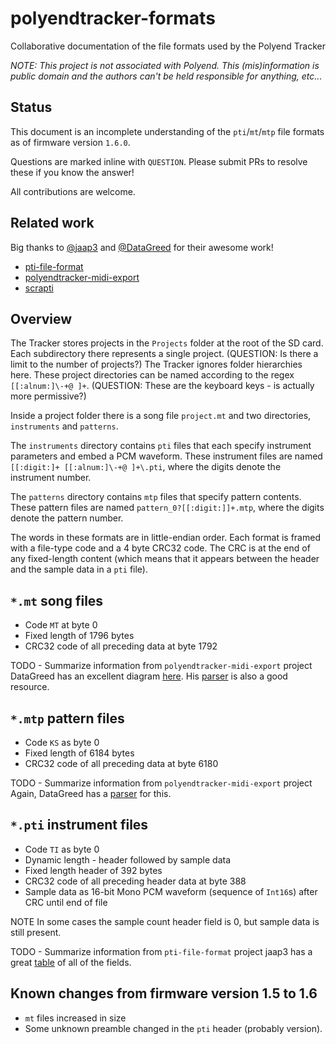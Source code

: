 # polyendtracker-formats

Collaborative documentation of the file formats used by the Polyend Tracker

*NOTE: This project is not associated with Polyend. This (mis)information is public domain and the authors can't be held responsible for anything, etc...*

## Status

This document is an incomplete understanding of the `pti`/`mt`/`mtp` file formats as of firmware version `1.6.0`.

Questions are marked inline with `QUESTION`. Please submit PRs to resolve these if you know the answer!

All contributions are welcome.

## Related work

Big thanks to [@jaap3](https://github.com/jaap3) and [@DataGreed](https://github.com/DataGreed) for their awesome work!

* [pti-file-format](https://github.com/jaap3/pti-file-format)
* [polyendtracker-midi-export](https://github.com/DataGreed/polyendtracker-midi-export)
* [scrapti](https://github.com/ejconlon/scrapti)

## Overview

The Tracker stores projects in the `Projects` folder at the root of the SD card. Each subdirectory there represents a single project. (QUESTION: Is there a limit to the number of projects?) The Tracker ignores folder hierarchies here. These project directories can be named according to the regex `[[:alnum:]\-+@ ]+`. (QUESTION: These are the keyboard keys - is actually more permissive?)

Inside a project folder there is a song file `project.mt` and two directories, `instruments` and `patterns`.

The `instruments` directory contains `pti` files that each specify instrument parameters and embed a PCM waveform. These instrument files are named `[[:digit:]+ [[:alnum:]\-+@ ]+\.pti`, where the digits denote the instrument number.

The `patterns` directory contains `mtp` files that specify pattern contents. These pattern files are named `pattern_0?[[:digit:]]+.mtp`, where the digits denote the pattern number.

The words in these formats are in little-endian order. Each format is framed with a file-type code and a 4 byte CRC32 code. The CRC is at the end of any fixed-length content (which means that it appears between the header and the sample data in a `pti` file).

## `*.mt` song files

* Code `MT` at byte 0
* Fixed length of 1796 bytes
* CRC32 code of all preceding data at byte 1792

TODO - Summarize information from `polyendtracker-midi-export` project
DataGreed has an excellent diagram [here](https://github.com/DataGreed/polyendtracker-midi-export/blob/main/reverse-engineering/patterns-reverse-engineering.md).
His [parser](https://github.com/DataGreed/polyendtracker-midi-export/blob/main/polytrackermidi/parsers/patterns.py) is also a good resource.

## `*.mtp` pattern files

* Code `KS` as byte 0
* Fixed length of 6184 bytes
* CRC32 code of all preceding data at byte 6180

TODO - Summarize information from `polyendtracker-midi-export` project
Again, DataGreed has a [parser](https://github.com/DataGreed/polyendtracker-midi-export/blob/main/polytrackermidi/parsers/project.py) for this.

## `*.pti` instrument files

* Code `TI` as byte 0
* Dynamic length - header followed by sample data
* Fixed length header of 392 bytes
* CRC32 code of all preceding header data at byte 388
* Sample data as 16-bit Mono PCM waveform (sequence of `Int16`s) after CRC until end of file

NOTE In some cases the sample count header field is 0, but sample data is still present.

TODO - Summarize information from `pti-file-format` project
jaap3 has a great [table](https://github.com/jaap3/pti-file-format/blob/main/pti.rst) of all of the fields.

## Known changes from firmware version 1.5 to 1.6

* `mt` files increased in size
* Some unknown preamble changed in the `pti` header (probably version).
